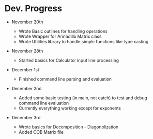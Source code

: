 # Dev. Progress #

* November 20th 
    * Wrote Basic outlines for handling operations
    * Wrote Wrapper for Armadillo Matrix class 
    * Wrote Utilities library to handle simple functions like type casting 

* November 28th 
    *  Started basics for Calculator input line processing 
    
* December 1st 
    * Finished command line parsing and evaluation 
    
* December 2nd 
    * Added some basic testing (in main, not catch) to test and debug 
    command line evaluation 
    * Currently everything working except for exponents 
    
* December 3rd 
    * Wrote basics for Decomposition - Diagonolization 
    * Added COB Matrix file 
